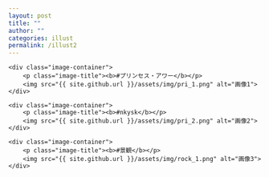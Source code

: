 ```yaml
---
layout: post
title: ""
author: ""
categories: illust
permalink: /illust2
---
```

<html lang="ja">
<head>
    <meta charset="UTF-8">
    <meta name="viewport" content="width=device-width, initial-scale=1.0">
    <title>写真の上にタイトルをつける</title>
    <style>
        .image-container {
            display: flex;
            flex-direction: column; /* 縦に並べる */
            align-items: center; /* 中央揃え */
            margin-bottom: 20px;
        }
        .image-container img {
            width: 100%; /* 必要に応じて幅を調整 */
            margin-right: 10px; /* 少し右に移動 */
        }
        .image-title {
            font-size: 18px;
            font-weight: bold;
            text-align: center;
            margin-bottom: 5px; /* タイトルと画像の間に余白を追加 */
            margin-right: 20px; /* 少し右に移動 */
        }
    </style>
</head>
<body>

    <div class="image-container">
        <p class="image-title"><b>#プリンセス・アワー</b></p>
        <img src="{{ site.github.url }}/assets/img/pri_1.png" alt="画像1">
    </div>

    <div class="image-container">
        <p class="image-title"><b>#nkysk</b></p>
        <img src="{{ site.github.url }}/assets/img/pri_2.png" alt="画像2">
    </div>

    <div class="image-container">
        <p class="image-title"><b>#景観</b></p>
        <img src="{{ site.github.url }}/assets/img/rock_1.png" alt="画像3">
    </div>

</body>
</html>

